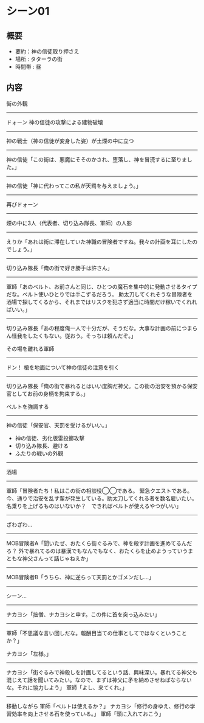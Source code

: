 # シーン01
## 概要
* 要約：神の信徒取り押さえ
* 場所 : タターラの街
* 時間帯 : 昼

## 内容

街の外観

---

ドォーン
神の信徒の攻撃による建物破壊

---

神の戦士（神の信徒が変身した姿）が土煙の中に立つ

------

神の信徒「この街は、悪魔にそそのかされ、堕落し、神を冒涜するに至りました。」

---

神の信徒「神に代わってこの私が天罰を与えましょう。」

---

再びドォーン

---

煙の中に3人（代表者、切り込み隊長、軍師）の人影

------

えりか「あれは街に滞在していた神職の冒険者ですね。我々の計画を耳にしたのでしょう。」

---

切り込み隊長「俺の街で好き勝手は許さん」

---

軍師「あのベルト、お前さんと同じ、ひとつの魔石を集中的に発動させるタイプだな。ベルト使いひとりでは手こずるだろう。
助太刀してくれそうな冒険者を酒場で探してくるから、それまではリスクを犯さず適当に時間だけ稼いでくれればいい。」

------

切り込み隊長「あの程度俺一人で十分だが、そうだな。大事な計画の前につまらん怪我をしたくもない。従おう。そっちは頼んだぞ。」

その場を離れる軍師

---

ドン！
槍を地面について神の信徒の注意を引く

---

切り込み隊長「俺の街で暴れるとはいい度胸だ神父。この街の治安を預かる保安官としてお前の身柄を拘束する。」

ベルトを強調する

---

神の信徒「保安官、天罰を受けるがいい。」


* 神の信徒、劣化版雷投擲攻撃
* 切り込み隊長、避ける
* ふたりの戦いの外観

---

酒場

---

軍師「冒険者たち！私はこの街の相談役◯◯である。
緊急クエストである。今、通りで治安を乱す輩が発生している。助太刀してくれる者を数名雇いたい。名乗りを上げるものはいないか？　できればベルトが使えるやつがいい」

---

ざわざわ…

---

MOB冒険者A「聞いたぜ、おたくら街ぐるみで、神を殺す計画を進めてるんだろ？
外で暴れてるのは暴漢でもなんでもなく、おたくらを止めようっていうまともな神父さんって話じゃねえか」

---

MOB冒険者B「うちら、神に逆らって天罰とかゴメンだし…」

---

シーン…

------

ナカヨシ「拙僧、ナカヨシと申す。この件に首を突っ込みたい」

---

軍師「不思議な言い回しだな。報酬目当ての仕事としてではなくということか？」

ナカヨシ「左様。」

---

ナカヨシ「街ぐるみで神殺しを計画してるという話、興味深い。暴れてる神父も混じえて話を聞いてみたい。なので、まずは神父に矛を納めさせねばならないな。それに協力しよう」
軍師「よし、来てくれ。」


---

移動しながら
軍師「ベルトは使えるか？」
ナカヨシ「修行の身ゆえ、修行の学習効率を向上させる石を使っている。」
軍師「頭に入れておこう」



